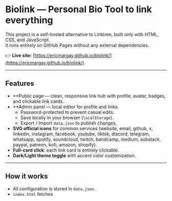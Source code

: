 # Biolink — Personal Bio Tool to link everything

This project is a self-hosted alternative to Linktree, built only with HTML, CSS, and JavaScript.  
It runs entirely on GitHub Pages without any external dependencies.

👉 **Live site:** [https://ericmargay.github.io/biolink/](https://ericmargay.github.io/biolink/)

---

## Features
- **Public page — clean, responsive link hub with profile, avatar, badges, and clickable link cards.
- **Admin panel — local editor for profile and links.
  - Password-protected to prevent casual edits.
  - Save locally in your browser (`localStorage`).
  - Export / Import `data.json` to publish changes.
- **SVG official icons** for common services (website, email, github, x, linkedin, instagram, facebook, youtube, tiktok, discord, telegram, whatsapp, spotify, soundcloud, twitch, bandcamp, medium, substack, paypal, patreon, kofi, amazon, shopify).
- **Full-card click**: each link card is entirely clickable.
- **Dark/Light theme toggle** with accent color customization.

---

## How it works
- All configuration is stored in `data.json`.
- `index.html` fetches

